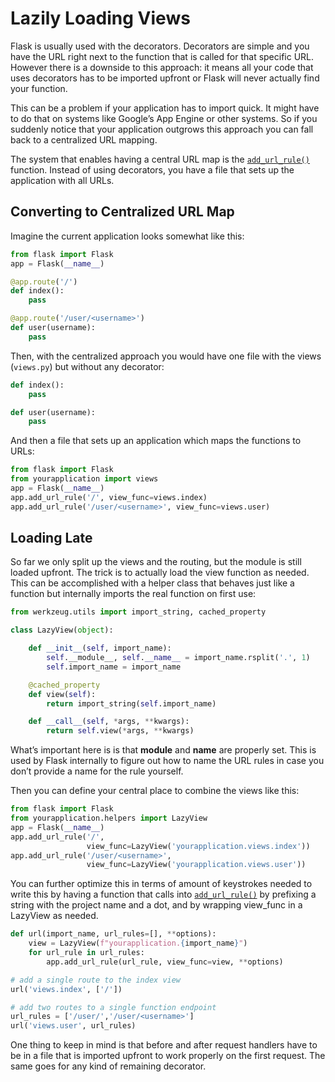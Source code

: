 

# Lazily Loading Views


Flask is usually used with the decorators. Decorators are simple and you
have the URL right next to the function that is called for that specific
URL. However there is a downside to this approach: it means all your code
that uses decorators has to be imported upfront or Flask will never
actually find your function.


This can be a problem if your application has to import quick. It might
have to do that on systems like Google’s App Engine or other systems. So
if you suddenly notice that your application outgrows this approach you
can fall back to a centralized URL mapping.


The system that enables having a central URL map is the
[`add_url_rule()`](https://flask.palletsprojects.com/../../api/#flask.Flask.add_url_rule "flask.Flask.add_url_rule") function. Instead of using decorators,
you have a file that sets up the application with all URLs.



## Converting to Centralized URL Map


Imagine the current application looks somewhat like this:



```python
from flask import Flask
app = Flask(__name__)

@app.route('/')
def index():
    pass

@app.route('/user/<username>')
def user(username):
    pass

```


Then, with the centralized approach you would have one file with the views
(`views.py`) but without any decorator:



```python
def index():
    pass

def user(username):
    pass

```


And then a file that sets up an application which maps the functions to
URLs:



```python
from flask import Flask
from yourapplication import views
app = Flask(__name__)
app.add_url_rule('/', view_func=views.index)
app.add_url_rule('/user/<username>', view_func=views.user)

```




## Loading Late


So far we only split up the views and the routing, but the module is still
loaded upfront. The trick is to actually load the view function as needed.
This can be accomplished with a helper class that behaves just like a
function but internally imports the real function on first use:



```python
from werkzeug.utils import import_string, cached_property

class LazyView(object):

    def __init__(self, import_name):
        self.__module__, self.__name__ = import_name.rsplit('.', 1)
        self.import_name = import_name

    @cached_property
    def view(self):
        return import_string(self.import_name)

    def __call__(self, *args, **kwargs):
        return self.view(*args, **kwargs)

```


What’s important here is is that __module__ and __name__ are properly
set. This is used by Flask internally to figure out how to name the
URL rules in case you don’t provide a name for the rule yourself.


Then you can define your central place to combine the views like this:



```python
from flask import Flask
from yourapplication.helpers import LazyView
app = Flask(__name__)
app.add_url_rule('/',
                 view_func=LazyView('yourapplication.views.index'))
app.add_url_rule('/user/<username>',
                 view_func=LazyView('yourapplication.views.user'))

```


You can further optimize this in terms of amount of keystrokes needed to
write this by having a function that calls into
[`add_url_rule()`](https://flask.palletsprojects.com/../../api/#flask.Flask.add_url_rule "flask.Flask.add_url_rule") by prefixing a string with the project
name and a dot, and by wrapping view_func in a LazyView as needed.



```python
def url(import_name, url_rules=[], **options):
    view = LazyView(f"yourapplication.{import_name}")
    for url_rule in url_rules:
        app.add_url_rule(url_rule, view_func=view, **options)

# add a single route to the index view
url('views.index', ['/'])

# add two routes to a single function endpoint
url_rules = ['/user/','/user/<username>']
url('views.user', url_rules)

```


One thing to keep in mind is that before and after request handlers have
to be in a file that is imported upfront to work properly on the first
request. The same goes for any kind of remaining decorator.









